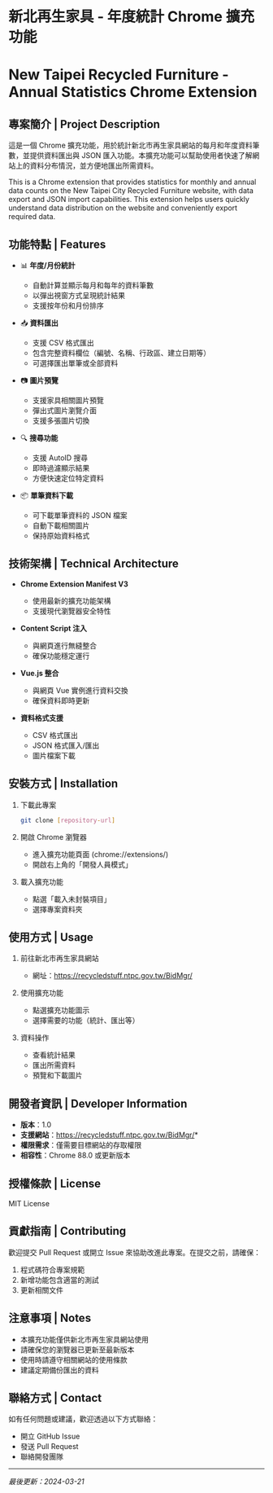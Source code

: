 # 新北再生家具 - 年度統計 Chrome 擴充功能
# New Taipei Recycled Furniture - Annual Statistics Chrome Extension

## 專案簡介 | Project Description

這是一個 Chrome 擴充功能，用於統計新北市再生家具網站的每月和年度資料筆數，並提供資料匯出與 JSON 匯入功能。本擴充功能可以幫助使用者快速了解網站上的資料分布情況，並方便地匯出所需資料。

This is a Chrome extension that provides statistics for monthly and annual data counts on the New Taipei City Recycled Furniture website, with data export and JSON import capabilities. This extension helps users quickly understand data distribution on the website and conveniently export required data.

## 功能特點 | Features

- 📊 **年度/月份統計**
  - 自動計算並顯示每月和每年的資料筆數
  - 以彈出視窗方式呈現統計結果
  - 支援按年份和月份排序

- 📥 **資料匯出**
  - 支援 CSV 格式匯出
  - 包含完整資料欄位（編號、名稱、行政區、建立日期等）
  - 可選擇匯出單筆或全部資料

- 📷 **圖片預覽**
  - 支援家具相關圖片預覽
  - 彈出式圖片瀏覽介面
  - 支援多張圖片切換

- 🔍 **搜尋功能**
  - 支援 AutoID 搜尋
  - 即時過濾顯示結果
  - 方便快速定位特定資料

- 📦 **單筆資料下載**
  - 可下載單筆資料的 JSON 檔案
  - 自動下載相關圖片
  - 保持原始資料格式

## 技術架構 | Technical Architecture

- **Chrome Extension Manifest V3**
  - 使用最新的擴充功能架構
  - 支援現代瀏覽器安全特性

- **Content Script 注入**
  - 與網頁進行無縫整合
  - 確保功能穩定運行

- **Vue.js 整合**
  - 與網頁 Vue 實例進行資料交換
  - 確保資料即時更新

- **資料格式支援**
  - CSV 格式匯出
  - JSON 格式匯入/匯出
  - 圖片檔案下載

## 安裝方式 | Installation

1. 下載此專案
   ```bash
   git clone [repository-url]
   ```

2. 開啟 Chrome 瀏覽器
   - 進入擴充功能頁面 (chrome://extensions/)
   - 開啟右上角的「開發人員模式」

3. 載入擴充功能
   - 點選「載入未封裝項目」
   - 選擇專案資料夾

## 使用方式 | Usage

1. 前往新北市再生家具網站
   - 網址：https://recycledstuff.ntpc.gov.tw/BidMgr/

2. 使用擴充功能
   - 點選擴充功能圖示
   - 選擇需要的功能（統計、匯出等）

3. 資料操作
   - 查看統計結果
   - 匯出所需資料
   - 預覽和下載圖片

## 開發者資訊 | Developer Information

- **版本**：1.0
- **支援網站**：https://recycledstuff.ntpc.gov.tw/BidMgr/*
- **權限需求**：僅需要目標網站的存取權限
- **相容性**：Chrome 88.0 或更新版本

## 授權條款 | License

MIT License

## 貢獻指南 | Contributing

歡迎提交 Pull Request 或開立 Issue 來協助改進此專案。在提交之前，請確保：

1. 程式碼符合專案規範
2. 新增功能包含適當的測試
3. 更新相關文件

## 注意事項 | Notes

- 本擴充功能僅供新北市再生家具網站使用
- 請確保您的瀏覽器已更新至最新版本
- 使用時請遵守相關網站的使用條款
- 建議定期備份匯出的資料

## 聯絡方式 | Contact

如有任何問題或建議，歡迎透過以下方式聯絡：

- 開立 GitHub Issue
- 發送 Pull Request
- 聯絡開發團隊

---

*最後更新：2024-03-21* 